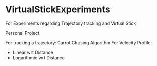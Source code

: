 # VirtualStickExperiments
For Experiments regarding Trajectory tracking and Virtual Stick

Personal Project

For tracking a trajectory:
  Carrot Chasing Algorithm
For Velocity Profile:
  - Linear wrt Distance
  - Logarithmic wrt Distance
